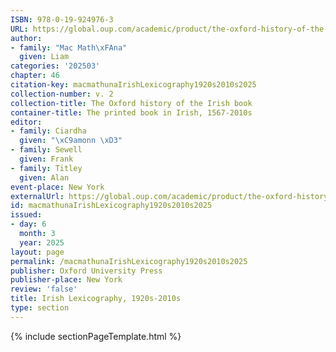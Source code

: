 ```yaml
---
ISBN: 978-0-19-924976-3
URL: https://global.oup.com/academic/product/the-oxford-history-of-the-irish-book-volume-ii-9780199249763?cc=ge&lang=3n#
author:
- family: "Mac Math\xFAna"
  given: Liam
categories: '202503'
chapter: 46
citation-key: macmathunaIrishLexicography1920s2010s2025
collection-number: v. 2
collection-title: The Oxford history of the Irish book
container-title: The printed book in Irish, 1567-2010s
editor:
- family: Ciardha
  given: "\xC9amonn \xD3"
- family: Sewell
  given: Frank
- family: Titley
  given: Alan
event-place: New York
externalUrl: https://global.oup.com/academic/product/the-oxford-history-of-the-irish-book-volume-ii-9780199249763?cc=ge&lang=3n#
id: macmathunaIrishLexicography1920s2010s2025
issued:
- day: 6
  month: 3
  year: 2025
layout: page
permalink: /macmathunaIrishLexicography1920s2010s2025
publisher: Oxford University Press
publisher-place: New York
review: 'false'
title: Irish Lexicography, 1920s-2010s
type: section
---
```

{% include sectionPageTemplate.html %}